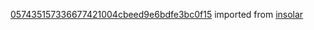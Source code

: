 [057435157336677421004cbeed9e6bdfe3bc0f15](https://github.com/insolar/insolar/commit/057435157336677421004cbeed9e6bdfe3bc0f15) imported from [insolar](https://github.com/insolar/insolar)
